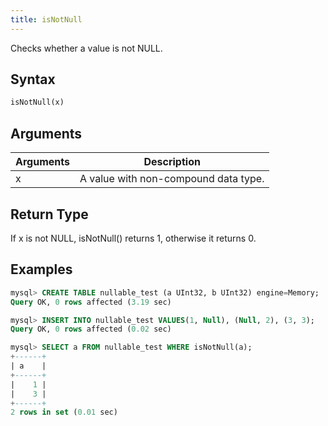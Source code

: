 ```yaml
---
title: isNotNull
---
```


Checks whether a value is not NULL.

## Syntax

```sql
isNotNull(x)
```

## Arguments

| Arguments   | Description |
| ----------- | ----------- |
| x | A value with non-compound data type. |

## Return Type

If x is not NULL, isNotNull() returns 1, otherwise it returns 0.

## Examples

```sql
mysql> CREATE TABLE nullable_test (a UInt32, b UInt32) engine=Memory;
Query OK, 0 rows affected (3.19 sec)

mysql> INSERT INTO nullable_test VALUES(1, Null), (Null, 2), (3, 3);
Query OK, 0 rows affected (0.02 sec)

mysql> SELECT a FROM nullable_test WHERE isNotNull(a);
+------+
| a    |
+------+
|    1 |
|    3 |
+------+
2 rows in set (0.01 sec)
```
